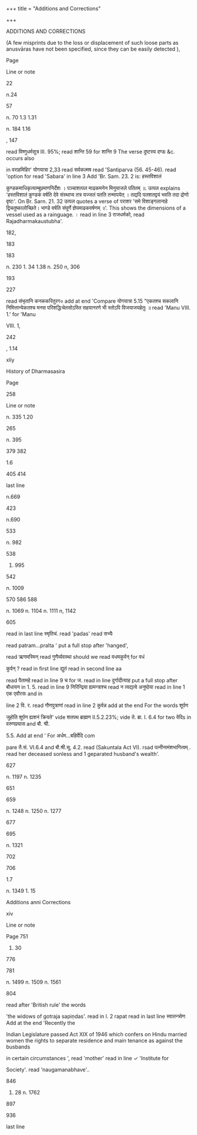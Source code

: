 +++
title = "Additions and Corrections"

+++

ADDITIONS AND CORRECTIONS 

(A few misprints due to the loss or displacement of such loose parts as anusvāras have not been specified, since they can be easily detected ), 

Page 

Line or note 

22 

n.24 

57 

n. 70 1.3 1.31 

n. 184 1.16 

, 147 

read विष्णुधर्मसूत्र III. 95%; read शान्ति 59 for शान्ति 9 The verse दुष्टस्य दण्डः &c. occurs also 

in वराहमिहिर' योगयात्रा 2,33 read सर्वकल्मष read 'Santiparva (56. 45-46). read 'option for read 'Sabara' in line 3 Add 'Br. Sam. 23. 2 is: हस्तविशालं 

कुण्डकमाधिकृत्याम्बुप्रमाणनिर्देशः । पञ्चाशत्पल माढकमनेन मिनुयाजले पतितम् ॥. उत्पल explains 'हस्तविशालं कुण्डकं वर्षति देवे संस्थाप्य तत्र यज्जलं पतति तन्मापयेत् । तद्यदि पलशतद्वयं भवति तदा द्रोणो वृष्टः'. On Br. Sarn. 21. 32 उत्पल quotes a verse of पराशर 'समे विशाङ्गलानाहे द्विचतुष्कालोच्छिते। भाण्डे वर्षति संपूर्णे ज्ञेयमाढकवर्षणम् ॥'. This shows the dimensions of a vessel used as a rainguage. । read in line 3 राजधर्मको, read Rajadharmakaustubha'. 

182, 

183 

183 

n. 230 1. 34 1.38 n. 250 n, 306 

193 

227 

read संभृतानि कनककरितुरग० add at end 'Compare योगयात्रा 5.15 "एकतश्च सकलानि निमित्तान्येकतश्च मनस परिशद्धिःचेतसोऽस्ति सहयानरणे भी स्तोऽपि विजयाजयहेतुः ॥ read 'Manu VIII. 1.' for 'Manu 

VIII. 1, 

242 

, 1.14 

xliy 

History of Dharmasasira 

Page 

258 

Line or note 

n. 335 1.20 

265 

n. 395 

379 382 

1.6 

405 414 

last line 

n.669 

423 

n.690 

533 

n. 982 

538 

1. 995 

542 

n. 1009 

570 586 588 

n. 1069 n. 1104 n. 1111 n, 1142 

605 

read in last line स्मृतिचं. read 'padas' read सभ्यैः 

read patram...pralta ' put a full stop after 'hanged', 

read ऋणमस्मिन् read गुणैर्व्यवस्था should we read वधमकुर्वन् for वधं 

कुर्वन् ? read in first line द्युतं read in second line aa 

read पैतामहे read in line 9 च for ज. read in line दुर्गादीत्याह put a full stop after बौधायन in 1. 5. read in line 9 निरिन्द्रिया ह्यमन्त्राश्च read न त्वद्यत्वे अनुष्ठेया read in line 1 एक एवौरसः and in 

line 2 वि. र. read गौणपुत्राणां read in line 2 कुर्वन्न add at the end For the words शूर्पण 

जुहोति शूर्पण ह्यशनं क्रियते' vide शतपथ ब्राह्मण II.5.2.23%; vide ते. ब्रा. I. 6.4 for two वेदिs in वरुणप्रघास and बौ. श्री. 

5.5. Add at end ' For अर्धम...बहिर्वेदि com 

pare तै.सं. VI.6.4 and बौ.श्री.सू. 4.2. read (Sakuntala Act VI). rsad पत्नीनामंशभागित्वम् . read her deceased sonless and 1 geparated husband's wealth'. 

627 

n. 1197 n. 1235 

651 

659 

n. 1248 n. 1250 n. 1277 

677 

695 

n. 1321 

702 

706 

1.7 

n. 1349 1. 15 

Additions anni Corrections 

xiv 

Line or note 

Page 751 

1. 30 

776 

781 

n. 1499 n. 1509 n. 1561 

804 

read after 'British rule' the words 

'the widows of gotraja sapiṇdas'. read in l. 2 rapat read in last line स्वातन्त्र्येण Add at the end 'Recently the 

Indian Legislature passed Act XIX of 1946 which confers on Hindu married women the rights to separate residence and main tenance as against the busbands 

in certain circumstances ', read 'mother' read in line ✓ 'Institute for 

Society'. read 'naugamanabhave'.. 

846 

1. 28 n. 1762 

897 

936 

last line 